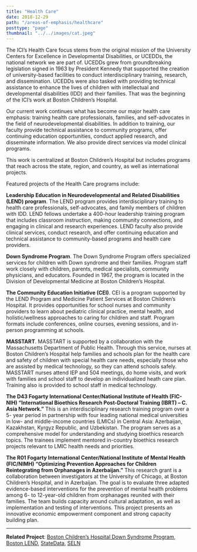 ```yaml
---
title: "Health Care"
date: 2018-12-29
path: "/areas-of-emphasis/healthcare"
posttype: "page"
thumbnail: "../../images/cat.jpeg"
---
```


The ICI’s Health Care focus stems from the original mission of the University Centers for Excellence in Developmental Disabilities, or UCEDDs, the national network we are part of. UCEDDs grew from groundbreaking legislation signed in 1963 by President Kennedy that supported the creation of university-based facilities to conduct interdisciplinary training, research, and dissemination. UCEDDs were also tasked with providing technical assistance to enhance the lives of children with intellectual and developmental disabilities (IDD) and their families. That was the beginning of the ICI’s work at Boston Children’s Hospital.

Our current work continues what has become our major health care emphasis: training health care professionals, families, and self-advocates in the field of neurodevelopmental disabilities. In addition to training, our faculty provide technical assistance to community programs, offer continuing education opportunities, conduct applied research, and disseminate information. We also provide direct services via model clinical programs.

This work is centralized at Boston Children’s Hospital but includes programs that reach across the state, region, and country, as well as international projects.

Featured projects of the Health Care programs include:

**Leadership Education in Neurodevelopmental and Related Disabilities (LEND) program**. The LEND program provides interdisciplinary training to health care professionals, self-advocates, and family members of children with IDD. LEND fellows undertake a 400-hour leadership training program that includes classroom instruction, making community connections, and engaging in clinical and research experiences. LEND faculty also provide clinical services, conduct research, and offer continuing education and technical assistance to community-based programs and health care providers.

**Down Syndrome Program**. The Down Syndrome Program offers specialized services for children with Down syndrome and their families. Program staff work closely with children, parents, medical specialists, community physicians, and educators. Founded in 1967, the program is located in the Division of Developmental Medicine at Boston Children’s Hospital.

**The Community Education Initiative (CEI)**. CEI is a program supported by the LEND Program and Medicine Patient Services at Boston Children’s Hospital. It provides opportunities for school nurses and community providers to learn about pediatric clinical practice, mental health, and holistic/wellness approaches to caring for children and staff. Program formats include conferences, online courses, evening sessions, and in-person programming at schools.

**MASSTART**. MASSTART is supported by a collaboration with the Massachusetts Department of Public Health. Through this service, nurses at Boston Children’s Hospital help families and schools plan for the health care and safety of children with special health care needs, especially those who are assisted by medical technology, so they can attend schools safely. MASSTART nurses attend IEP and 504 meetings, do home visits, and work with families and school staff to develop an individualized heath care plan. Training also is provided to school staff in medical technology.

**The D43 Fogarty International Center/National Institute of Health (FIC-NIH) “International Bioethics Research Post-Doctoral Training (IBRT) – C. Asia Network.”** This is an interdisciplinary research training program over a 5- year period in partnership with four leading national medical universities in low- and middle-income countries (LMICs) in Central Asia: Azerbaijan, Kazakhstan, Kyrgyz Republic, and Uzbekistan. The program serves as a comprehensive model for understanding and studying bioethics research topics. The trainees implement mentored in-country bioethics research projects relevant to LMIC health needs and priorities.

**The R01 Fogarty International Center/National Institute of Mental Health (FIC/NIMH) “Optimizing Prevention Approaches for Children Reintegrating from Orphanages in Azerbaijan.”** This research grant is a collaboration between investigators at the University of Chicago, at Boston Children’s Hospital, and in Azerbaijan. The goal is to evaluate three adapted evidence-based interventions for the prevention of mental health problems among 6- to 12-year-old children from orphanages reunited with their families. The team builds capacity around cultural adaptation, as well as implementation and testing of interventions. This project presents an innovative economic empowerment component and strong capacity building plan.

- - -

**Related Project**: [Boston Children’s Hospital Down Syndrome Program](/projects/bchdsp), [Boston LEND](/projects/lend), [StateData](/projects/statedata), [SELN](/projects/seln)
